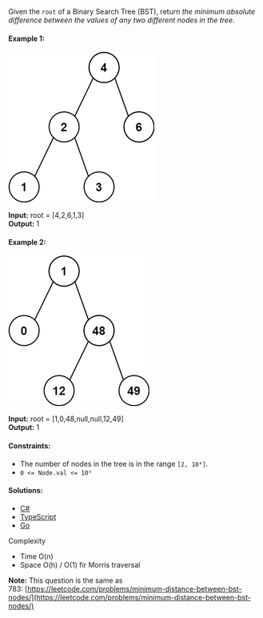 Given the `root` of a Binary Search Tree (BST), return _the minimum absolute difference between the values of any two different nodes in the tree_.

#### Example 1:

![](/binary-search-tree/minimum-absolute-difference-in-bst/img/example1.png)

**Input:** root = [4,2,6,1,3]  
**Output:** 1

#### Example 2:

![](/binary-search-tree/minimum-absolute-difference-in-bst/img/example2.png)

**Input:** root = [1,0,48,null,null,12,49]  
**Output:** 1

#### Constraints:

- The number of nodes in the tree is in the range `[2, 10⁴]`.
- `0 <= Node.val <= 10⁵`

#### Solutions:

- [C#](/binary-search-tree/minimum-absolute-difference-in-bst/minimum-absolute-difference-in-bst.cs)
- [TypeScript](/binary-search-tree/minimum-absolute-difference-in-bst/minimum-absolute-difference-in-bst.ts)
- [Go](/binary-search-tree/minimum-absolute-difference-in-bst/minimum-absolute-difference-in-bst.go)

Complexity
- Time O(n)
- Space O(h) / O(1) fir Morris traversal

**Note:** This question is the same as 783: [https://leetcode.com/problems/minimum-distance-between-bst-nodes/](https://leetcode.com/problems/minimum-distance-between-bst-nodes/)